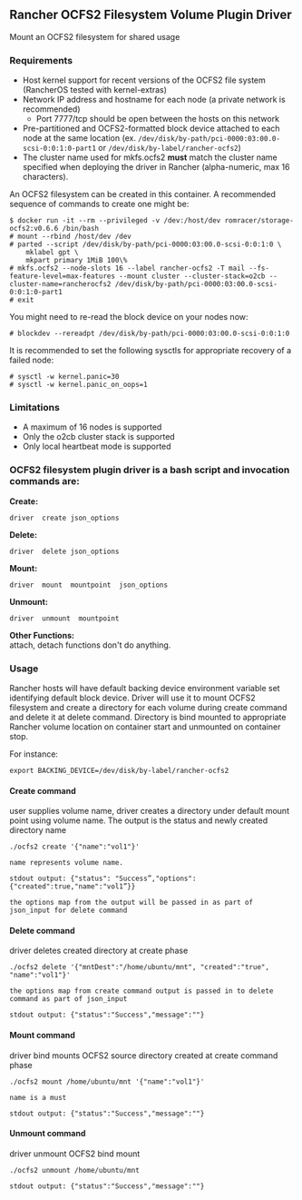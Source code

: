 ## Rancher OCFS2 Filesystem Volume Plugin Driver

Mount an OCFS2 filesystem for shared usage

### Requirements

* Host kernel support for recent versions of the OCFS2 file system (RancherOS tested with kernel-extras)
* Network IP address and hostname for each node (a private network is recommended)
  - Port 7777/tcp should be open between the hosts on this network
* Pre-partitioned and OCFS2-formatted block device attached to each node at the same location (ex. `/dev/disk/by-path/pci-0000:03:00.0-scsi-0:0:1:0-part1` or `/dev/disk/by-label/rancher-ocfs2`)
* The cluster name used for mkfs.ocfs2 **must** match the cluster name specified when deploying the driver in Rancher (alpha-numeric, max 16 characters).

An OCFS2 filesystem can be created in this container. A recommended sequence of commands to create one might be:
```
$ docker run -it --rm --privileged -v /dev:/host/dev romracer/storage-ocfs2:v0.6.6 /bin/bash
# mount --rbind /host/dev /dev
# parted --script /dev/disk/by-path/pci-0000:03:00.0-scsi-0:0:1:0 \
    mklabel gpt \
    mkpart primary 1MiB 100\%
# mkfs.ocfs2 --node-slots 16 --label rancher-ocfs2 -T mail --fs-feature-level=max-features --mount cluster --cluster-stack=o2cb --cluster-name=rancherocfs2 /dev/disk/by-path/pci-0000:03:00.0-scsi-0:0:1:0-part1
# exit
```
You might need to re-read the block device on your nodes now:
```
# blockdev --rereadpt /dev/disk/by-path/pci-0000:03:00.0-scsi-0:0:1:0
```
It is recommended to set the following sysctls for appropriate recovery of a failed node:
```
# sysctl -w kernel.panic=30
# sysctl -w kernel.panic_on_oops=1
```

### Limitations

* A maximum of 16 nodes is supported
* Only the o2cb cluster stack is supported
* Only local heartbeat mode is supported

### OCFS2 filesystem plugin driver is a bash script and invocation commands are:
**Create:**  
```
driver  create json_options
```

**Delete:**  
```
driver  delete json_options
```

**Mount:**
```
driver  mount  mountpoint  json_options
```

**Unmount:**
```
driver  unmount  mountpoint
```

**Other Functions:**  
attach, detach functions don't do anything.  

### Usage
Rancher hosts will have default backing device environment variable set identifying default block device.  Driver will use it to mount OCFS2 filesystem and create a directory for each volume during create command and delete it at delete command.  Directory is bind mounted to appropriate Rancher volume location on container start and unmounted on container stop.

For instance:
```
export BACKING_DEVICE=/dev/disk/by-label/rancher-ocfs2
```

#### Create command
user supplies volume name, driver creates a directory under default mount point using volume name.
The output is the status and newly created directory name

```
./ocfs2 create '{"name":"vol1"}'

name represents volume name.

stdout output: {"status": "Success”,"options":{"created":true,"name":"vol1”}}

the options map from the output will be passed in as part of json_input for delete command
```

#### Delete command
driver deletes created directory at create phase

```
./ocfs2 delete '{"mntDest":"/home/ubuntu/mnt", "created":"true", "name":"vol1"}'

the options map from create command output is passed in to delete command as part of json_input

stdout output: {"status":"Success","message":""}
```

#### Mount command
driver bind mounts OCFS2 source directory created at create command phase

```
./ocfs2 mount /home/ubuntu/mnt '{"name":"vol1"}'

name is a must

stdout output: {"status":"Success","message":""}
```

#### Unmount command
driver unmount OCFS2 bind mount

```
./ocfs2 unmount /home/ubuntu/mnt

stdout output: {"status":"Success","message":""}
```
